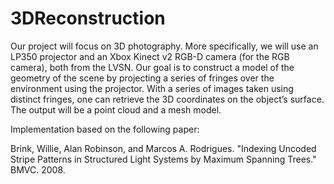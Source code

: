 # 3DReconstruction
Our project will focus on 3D photography. More specifically, we will use an LP350 projector and an Xbox Kinect v2 RGB-D camera (for the RGB camera), both from the LVSN. Our goal is to construct a model of the geometry of the scene by projecting a series of fringes over the environment using the projector. With a series of images taken using distinct fringes, one can retrieve the 3D coordinates on the object’s surface. The output will be a point cloud and a mesh model.

Implementation based on the following paper:

Brink, Willie, Alan Robinson, and Marcos A. Rodrigues. "Indexing Uncoded Stripe Patterns in Structured Light Systems by Maximum Spanning Trees." BMVC. 2008.
